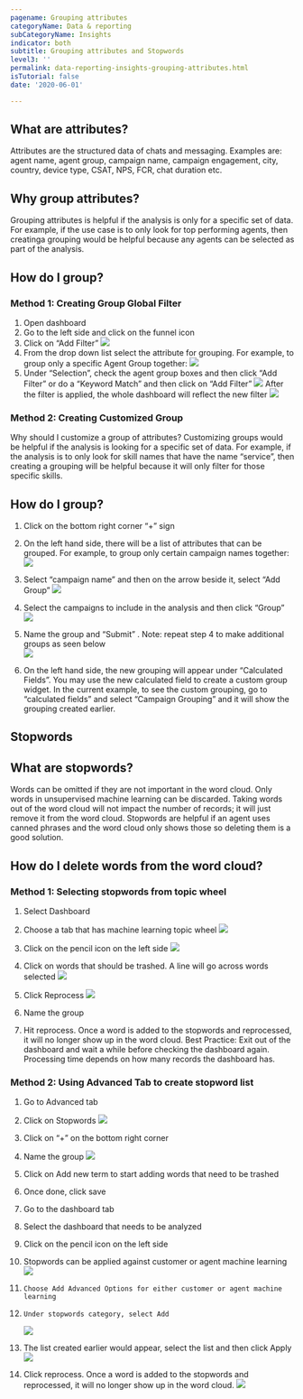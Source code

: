 ```yaml
---
pagename: Grouping attributes
categoryName: Data & reporting
subCategoryName: Insights
indicator: both
subtitle: Grouping attributes and Stopwords
level3: ''
permalink: data-reporting-insights-grouping-attributes.html
isTutorial: false
date: '2020-06-01'

---
```


## What are attributes?
Attributes are the structured data of chats and messaging. Examples are: agent name, agent group, campaign name, campaign engagement, city, country, device type, CSAT, NPS, FCR, chat duration etc. 
 
## Why group attributes?
Grouping attributes is helpful if the analysis is only for a specific set of data. For example, if the use case is to only look for top performing agents, then creatinga grouping would be helpful because any agents can be selected as part of the analysis. 

## How do I group?
### Method 1: Creating Group Global Filter
1.	Open dashboard
2.	Go to the left side and click on the funnel icon 
3.	Click on “Add Filter” 
   ![](img/grouping-attributes-insights2.png)
4.	From the drop down list select the attribute for grouping. For example, to group only a specific Agent Group together:
    ![](img/grouping-attributes-insights3.png)
5.	Under “Selection”, check the agent group boxes and then click “Add Filter” or do a “Keyword Match” and then click on “Add Filter”
      ![](img/grouping-attributes-insights4.png)
After the filter is applied, the whole dashboard will reflect the new filter
 ![](img/grouping-attributes-insights5.png)

### Method 2: Creating Customized Group
Why should I customize a group of attributes?
Customizing groups would be helpful if the analysis is looking for a specific set of data. For example, if the analysis is to only look for skill names that have the name “service”, then creating a grouping will be helpful because it will only filter for those specific skills.  

## How do I group? 
1.	Click on the bottom right corner “+” sign

2.	On the left hand side, there will be a list of attributes that can be grouped. For example, to group only certain campaign names together:
   ![](img/grouping-attributes-insights6.png)
   
3.	Select “campaign name” and then on the arrow beside it, select “Add Group”
      ![](img/grouping-attributes-insights7.png)
      
4.	Select the campaigns to include in the analysis and then click “Group”
     ![](img/grouping-attributes-insights8.png)

5.	Name the group and “Submit” . Note: repeat step 4 to make additional groups as seen below  
    ![](img/grouping-attributes-insights9.png)

6.	On the left hand side, the new grouping will appear under “Calculated Fields”. You may use the new calculated field to create a custom group widget. In the current example, to see the custom grouping, go to “calculated fields” and select “Campaign Grouping” and it will show the grouping created earlier. 

## Stopwords
## What are stopwords?
Words can be omitted if they are not important in the word cloud. Only words in unsupervised machine learning can be discarded. Taking words out of the word cloud will not impact the number of records; it will just remove it from the word cloud. Stopwords are helpful if an agent uses canned phrases and the word cloud only shows those so deleting them is a good solution. 

## How do I delete words from the word cloud?
### Method 1: Selecting stopwords from topic wheel
1)	Select Dashboard 

2)	Choose a tab that has machine learning topic wheel
  ![](img/stopwords-insights1.png) 
3)	Click on the pencil icon on the left side 
  ![](img/stopwords-insights2.png)
4)	Click on words that should be trashed. A line will go across words selected
  ![](img/stopwords-insights3.png)
5)	Click Reprocess
 ![](img/stopwords-insights4.png)
 
6)	Name the group
7)	Hit reprocess. Once a word is added to the stopwords and reprocessed, it will no longer show up in the word cloud. 
Best Practice: Exit out of the dashboard and wait a while before checking the dashboard again. Processing time depends on how many records the dashboard has. 
 
### Method 2: Using Advanced Tab to create stopword list
1)	Go to Advanced tab

2)	Click on Stopwords
  ![](img/stopwords-insights5.png)

3)	Click on “+” on the bottom right corner

4)	Name the group
  ![](img/stopwords-insights6.png)

5)	Click on Add new term to start adding words that need to be trashed

6)	Once done, click save

7) 	Go to the dashboard tab

8) 	Select the dashboard that needs to be analyzed

9) 	Click on the pencil icon on the left side

10)	 Stopwords can be applied against customer or agent machine learning 
   ![](img/stopwords-insights7.png)

11) 	Choose Add Advanced Options for either customer or agent machine learning

12) 	Under stopwords category, select Add
    ![](img/stopwords-insights8.png)
13)	The list created earlier would appear, select the list and then click Apply
     ![](img/stopwords-insights9.png)
14)	Click reprocess. Once a word is added to the stopwords and reprocessed, it will no longer show up in the word cloud.
    ![](img/stopwords-insights10.png)
